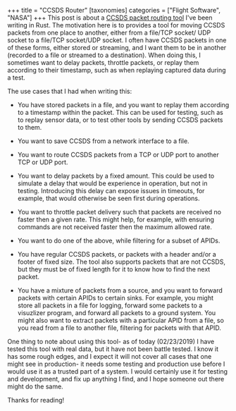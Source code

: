 +++
title = "CCSDS Router"
[taxonomies]
categories = ["Flight Software", "NASA"]
+++
This post is about a [CCSDS packet routing tool](https://github.com/nsmryan/CCSDS-Router) I've been writing in Rust. 
The motivation here is to provides a tool for moving CCSDS packets from one place to another, either from a file/TCP socket/
UDP socket to a file/TCP socket/UDP socket. I often have CCSDS packets in one of these forms, either stored or streaming,
and I want them to be in another (recorded to a file or streamed to a destination). When doing this, I sometimes want to
delay packets, throttle packets, or replay them according to their timestamp, such as when replaying captured data
during a test.


The use cases that I had when writing this:


* You have stored packets in a file, and you want to replay them according to a timestamp within the packet.
  This can be used for testing, such as to replay sensor data, or to test other tools by sending CCSDS packets to
  them.

* You want to save CCSDS from a network interface to a file.

* You want to route CCSDS packets from a TCP or UDP port to another TCP or UDP port.

* You want to delay packets by a fixed amount. This could be used to simulate a delay that would be experience in operation,
  but not in testing. Introducing this delay can expose issues in timeouts, for example, that would otherwise be seen first
  during operations.

* You want to throttle packet delivery such that packets are received no faster then a given rate. This might help, for example,
  with ensuring commands are not received faster then the maximum allowed rate.

* You want to do one of the above, while filtering for a subset of APIDs.

* You have regular CCSDS packets, or packets with a header and/or a footer of fixed size. The tool also supports packets
  that are not CCSDS, but they must be of fixed length for it to know how to find the next packet.

* You have a mixture of packets from a source, and you want to forward packets with certain APIDs to certain sinks. For example,
  you might store all packets in a file for logging, forward some packets to a visuzlizer program, and forward all packets to a
  ground system. You might also want to extract packets with a particular APID from a file, so you read from a file to another file,
  filtering for packets with that APID.


One thing to note about using this tool- as of today (02/23/2019) I have tested this tool with real data, but it have not been battle
tested. I know it has some rough edges, and I expect it will not cover all cases that one might see in production- it needs some
testing and production use before I would use it as a trusted part of a system. I would certainly use it for testing and development,
and fix up anything I find, and I hope someone out there might do the same.


Thanks for reading!

